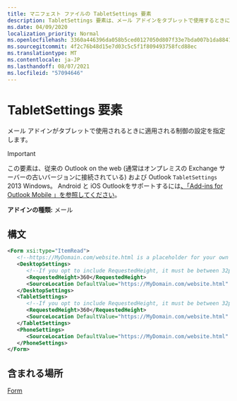 ```yaml
---
title: マニフェスト ファイルの TabletSettings 要素
description: TabletSettings 要素は、メール アドインをタブレットで使用するときに適用されるコントロール設定を指定します。
ms.date: 04/09/2020
localization_priority: Normal
ms.openlocfilehash: 3360a446396da058b5ced0127050d807f33e7bda007b1da88414b351782d0127
ms.sourcegitcommit: 4f2c76b48d15e7d03c5c5f1f809493758fcd88ec
ms.translationtype: MT
ms.contentlocale: ja-JP
ms.lasthandoff: 08/07/2021
ms.locfileid: "57094646"
---
```

# <a name="tabletsettings-element"></a>TabletSettings 要素

メール アドインがタブレットで使用されるときに適用される制御の設定を指定します。

> [!IMPORTANT]
> この要素は、従来の Outlook on the web (通常はオンプレミスの Exchange サーバーの古いバージョンに接続されている) および Outlook `TabletSettings` 2013 Windows。 Android と iOS Outlookをサポートするには[、「Add-ins for Outlook Mobile 」を参照してください](../../outlook/outlook-mobile-addins.md)。

**アドインの種類:** メール

## <a name="syntax"></a>構文

```XML
<Form xsi:type="ItemRead">
   <!--https://MyDomain.com/website.html is a placeholder for your own add-in website.-->
   <DesktopSettings>
      <!--If you opt to include RequestedHeight, it must be between 32px to 450px, inclusive.-->
      <RequestedHeight>360</RequestedHeight>
      <SourceLocation DefaultValue="https://MyDomain.com/website.html" />
   </DesktopSettings>
   <TabletSettings>
      <!--If you opt to include RequestedHeight, it must be between 32px to 450px, inclusive.-->
      <RequestedHeight>360</RequestedHeight>
      <SourceLocation DefaultValue="https://MyDomain.com/website.html" />
   </TabletSettings>
   <PhoneSettings>
      <SourceLocation DefaultValue="https://MyDomain.com/website.html" />
   </PhoneSettings>
</Form>
```

## <a name="contained-in"></a>含まれる場所

[Form](form.md)
